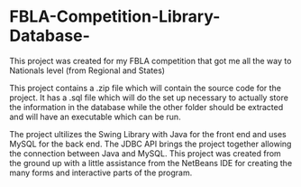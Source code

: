 # FBLA-Competition-Library-Database-

This project was created for my FBLA competition that got me all the way to Nationals level (from Regional and States)

This project contains a .zip file which will contain the source code for the project.
It has a .sql file which will do the set up necessary to actually store the information in the database while
the other folder should be extracted and will have an executable which can be run.

The project ultilizes the Swing Library with Java for the front end  and uses MySQL for the back end. The JDBC API brings the project together allowing the connection between Java and MySQL. This project was created from the ground up with a little assistance from the NetBeans IDE for creating the many forms and interactive parts of the program. 
